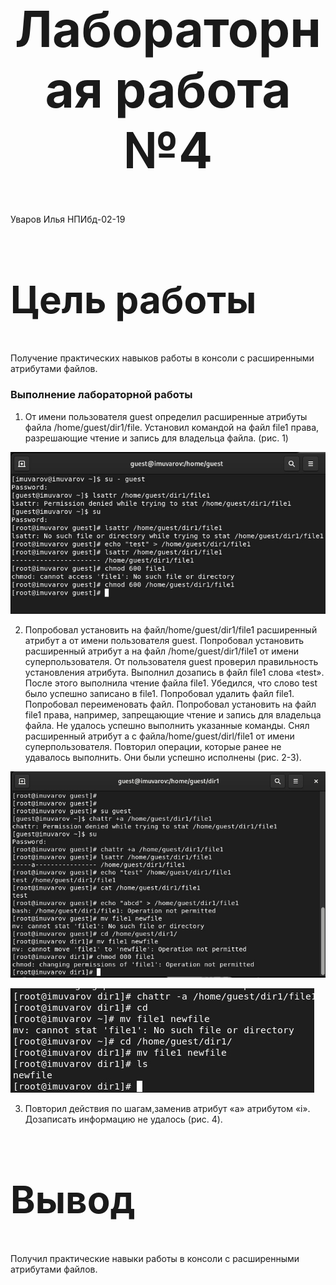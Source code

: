 <style>
h1 {
    font-size: 80px;
    text-align: center;
}
h2 {
    font-size: 60px;
}
{
    text-align: justify;

}
section.fio {
    text-align: right;
}
</style>

# Лабораторная работа №4
<!-- _class: fio -->
Уваров Илья
НПИбд-02-19


## Цель работы
 Получение практических навыков работы в консоли с расширенными атрибутами файлов.


### Выполнение лабораторной работы
1. От имени пользователя guest определил расширенные атрибуты файла /home/guest/dir1/file. Установил командой на файл file1 права, разрешающие чтение и запись для владельца файла. (рис. 1)

![Рис.1](imag/1.jpg)
 
2. Попробовал установить на файл/home/guest/dir1/file1 расширенный атрибут a от имени пользователя guest. Попробовал установить расширенный атрибут a на файл /home/guest/dir1/file1 от имени суперпользователя. От пользователя guest проверил правильность установления атрибута. Выполнил дозапись в файл file1 слова «test». После этого выполнила чтение файла file1. Убедился, что слово test было успешно записано в file1. Попробовал удалить файл file1. Попробовал переименовать файл. Попробовал установить на файл file1 права, например, запрещающие чтение и запись для владельца файла. Не удалось успешно выполнить указанные команды. Снял расширенный атрибут a с файла/home/guest/dirl/file1 от имени суперпользователя. Повторил операции, которые ранее не удавалось выполнить. Они были успешно исполнены (рис. 2-3).

![Рис.2](imag/2.jpg)

![Рис.3](imag/3.jpg)

3. Повторил действия по шагам,заменив атрибут «a» атрибутом «i». Дозаписать информацию не удалось (рис. 4).

## Вывод
Получил практические навыки работы в консоли с расширенными атрибутами файлов.
